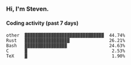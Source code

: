 ### Hi, I'm Steven.

#### Coding activity (past 7 days)
```
other  ▓▓▓▓▓▓▓▓▓▓▓▓▓▓▓▓▓▓▓▓▓▓▓▓▓▓▓▓▓▓  44.74%
Rust   ▓▓▓▓▓▓▓▓▓▓▓▓▓▓▓▓▓               26.21%
Bash   ▓▓▓▓▓▓▓▓▓▓▓▓▓▓▓▓                24.63%
C      ▓                                2.53%
TeX    ▓                                1.90%
```
